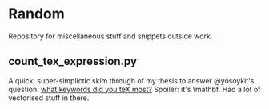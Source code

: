 # Random
Repository for miscellaneous stuff and snippets outside work.

## count_tex_expression.py
A quick, super-simplictic skim through of my thesis to answer @yosoykit's question: [what keywords did you teX most?](https://twitter.com/yosoykit/status/996870912963117056)
Spoiler: it's \mathbf. Had a lot of vectorised stuff in there.
